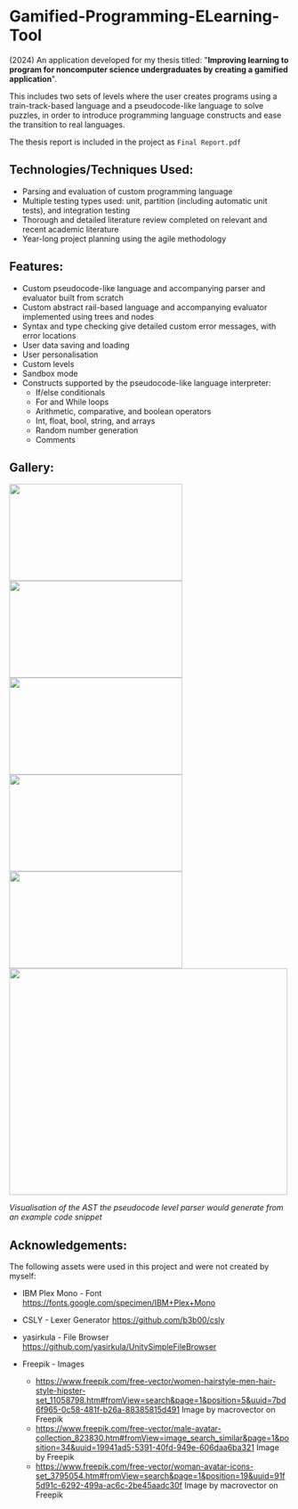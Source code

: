 # Gamified-Programming-ELearning-Tool
(2024) An application developed for my thesis titled: "**Improving learning to program for noncomputer science undergraduates by creating a gamified application**".

This includes two sets of levels where the user creates programs using a train-track-based language and a pseudocode-like language to solve puzzles, in order to introduce programming language constructs and ease the transition to real languages.

The thesis report is included in the project as `Final Report.pdf`

## Technologies/Techniques Used:
- Parsing and evaluation of custom programming language
- Multiple testing types used: unit, partition (including automatic unit tests), and integration testing
- Thorough and detailed literature review completed on relevant and recent academic literature
- Year-long project planning using the agile methodology

## Features:
- Custom pseudocode-like language and accompanying parser and evaluator built from scratch
- Custom abstract rail-based language and accompanying evaluator implemented using trees and nodes
- Syntax and type checking give detailed custom error messages, with error locations
- User data saving and loading
- User personalisation
- Custom levels
- Sandbox mode
- Constructs supported by the pseudocode-like language interpreter:
  - If/else conditionals
  - For and While loops
  - Arithmetic, comparative, and boolean operators
  - Int, float, bool, string, and arrays
  - Random number generation
  - Comments
 
## Gallery:
<div>
<img src="https://github.com/user-attachments/assets/6ca360ac-4719-49ec-b395-8142da779012" width="311" height="174" style="display:none">
<img src="https://github.com/user-attachments/assets/0bc8ccc4-daf2-4a48-8ad7-fbc6b2f95eb6" width="311" height="174" style="display:inline-block">
<img src="https://github.com/user-attachments/assets/b13187bd-d93d-4209-a2a2-286413851559" width="311" height="174" style="display:inline-block">
<img src="https://github.com/user-attachments/assets/d10356e4-06f3-4899-a4bb-98a7b3a1dbe2" width="311" height="174" style="display:inline-block">
<img src="https://github.com/user-attachments/assets/730366d1-b918-45eb-94c3-8356ec1f3db6" width="311" height="174" style="display:inline-block">
<img src="https://github.com/user-attachments/assets/4cac92f0-3ff6-43d5-9ec3-105c00873694" width="311" height="174" style="display:inline-block">
</div>
<img src="https://github.com/user-attachments/assets/10f4a1a3-cc01-4278-9f90-acdd58b718c3" width="500" height="407">

*Visualisation of the AST the pseudocode level parser would generate from an example code
snippet*

## Acknowledgements:
The following assets were used in this project and were not created by myself:
- IBM Plex Mono - Font
https://fonts.google.com/specimen/IBM+Plex+Mono

- CSLY - Lexer Generator
https://github.com/b3b00/csly

- yasirkula - File Browser
https://github.com/yasirkula/UnitySimpleFileBrowser

- Freepik - Images
  - https://www.freepik.com/free-vector/women-hairstyle-men-hair-style-hipster-set_11058798.htm#fromView=search&page=1&position=5&uuid=7bd6f965-0c58-481f-b26a-88385815d491 Image by macrovector on Freepik
  - https://www.freepik.com/free-vector/male-avatar-collection_823830.htm#fromView=image_search_similar&page=1&position=34&uuid=19941ad5-5391-40fd-949e-606daa6ba321 Image by Freepik
  - https://www.freepik.com/free-vector/woman-avatar-icons-set_3795054.htm#fromView=search&page=1&position=19&uuid=91f5d91c-6292-499a-ac6c-2be45aadc30f Image by macrovector on Freepik
